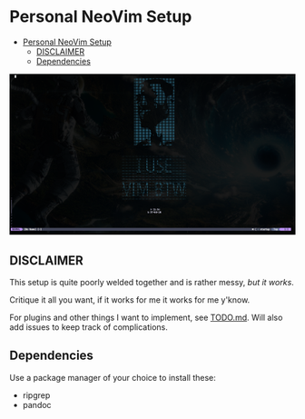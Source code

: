 # Personal NeoVim Setup

<!--toc:start-->

- [Personal NeoVim Setup](#personal-neovim-setup)
  - [DISCLAIMER](#disclaimer)
  - [Dependencies](#dependencies)
  <!--toc:end-->

!["startup_screen"](./vim_startup_screen2.png)

## DISCLAIMER

This setup is quite poorly welded together and is rather messy, _but it works_.

Critique it all you want, if it works for me it works for me y'know.

For plugins and other things I want to implement, see [TODO.md](/TODO.md).
Will also add issues to keep track of complications.

## Dependencies

Use a package manager of your choice to install these:

- ripgrep
- pandoc
